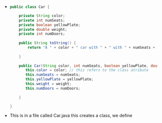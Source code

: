 - ```java
  public class Car {
  
      private String color;
      private int numSeats;
      private boolean yellowPlate;
      private double weight; 
      private int numDoors;
      
      public String toString() {
          return "A " + color + " car with " + " with " + numSeats + " seats " + "is yellow plate: " + (yellowPlate ? "yes" : "no");
          
      }
      
      public Car(String color, int numSeats, boolean yellowPlate, double weight, int numDoors){
         this.color = color; // this refers to the class atribute
         this.numSeats = numSeats; 
         this.yellowPlate = yellowPlate;
         this.weight = weight;
         this.numDoors = numDoors;
          
      }
  
  }
  ```
- This is in a file called Car.java this creates a class, we define